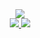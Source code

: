 <div classname="header" align="center" width="100">
  <img src="https://media.giphy.com/media/u2pmTWUi0MXjyrMaVj/giphy.gif">
</div>

<div classname="header" align="center">
   <a href="https://twitter.com/horodenskyioleh">
     <img src="https://img.shields.io/badge/Twitter-blue?style=for-the-badge&logo=TWITTER&logoColor=white">
   </a>
  <a href="https://www.linkedin.com/in/oleh-horodens%E2%80%99kyi-a22019176/">
     <img src="https://img.shields.io/badge/Linkedin-blue?style=for-the-badge&logo=LINKEDIN&logoColor=white">
   </a>
</div>

<!--
**horodenskyioleh/horodenskyioleh** is a ✨ _special_ ✨ repository because its `README.md` (this file) appears on your GitHub profile.

Here are some ideas to get you started:

- 🔭 I’m currently working on ...
- 🌱 I’m currently learning ...
- 👯 I’m looking to collaborate on ...
- 🤔 I’m looking for help with ...
- 💬 Ask me about ...
- 📫 How to reach me: ...
- 😄 Pronouns: ...
- ⚡ Fun fact: ...
-->
